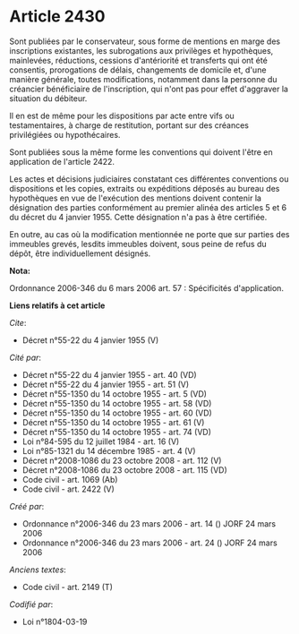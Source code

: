 # Article 2430

Sont publiées par le conservateur, sous forme de mentions en marge des inscriptions existantes, les subrogations aux
privilèges et hypothèques, mainlevées, réductions, cessions d'antériorité et transferts qui ont été consentis, prorogations
de délais, changements de domicile et, d'une manière générale, toutes modifications, notamment dans la personne du créancier
bénéficiaire de l'inscription, qui n'ont pas pour effet d'aggraver la situation du débiteur. 

Il en est de même pour les dispositions par acte entre vifs ou testamentaires, à charge de restitution, portant sur des
créances privilégiées ou hypothécaires. 

Sont publiées sous la même forme les conventions qui doivent l'être en application de l'article 2422. 

Les actes et décisions judiciaires constatant ces différentes conventions ou dispositions et les copies, extraits ou
expéditions déposés au bureau des hypothèques en vue de l'exécution des mentions doivent contenir la désignation des parties
conformément au premier alinéa des articles 5 et 6 du décret du 4 janvier 1955. Cette désignation n'a pas à être certifiée. 

En outre, au cas où la modification mentionnée ne porte que sur parties des immeubles grevés, lesdits immeubles doivent, sous
peine de refus du dépôt, être individuellement désignés.

**Nota:**

Ordonnance 2006-346 du 6 mars 2006 art. 57 : Spécificités d'application.

**Liens relatifs à cet article**

_Cite_:

  - Décret n°55-22 du 4 janvier 1955 (V)

_Cité par_:

  - Décret n°55-22 du 4 janvier 1955 - art. 40 (VD)
  - Décret n°55-22 du 4 janvier 1955 - art. 51 (V)
  - Décret n°55-1350 du 14 octobre 1955 - art. 5 (VD)
  - Décret n°55-1350 du 14 octobre 1955 - art. 58 (VD)
  - Décret n°55-1350 du 14 octobre 1955 - art. 60 (VD)
  - Décret n°55-1350 du 14 octobre 1955 - art. 61 (V)
  - Décret n°55-1350 du 14 octobre 1955 - art. 74 (VD)
  - Loi n°84-595 du 12 juillet 1984 - art. 16 (V)
  - Loi n°85-1321 du 14 décembre 1985 - art. 4 (V)
  - Décret n°2008-1086 du 23 octobre 2008 - art. 112 (V)
  - Décret n°2008-1086 du 23 octobre 2008 - art. 115 (VD)
  - Code civil - art. 1069 (Ab)
  - Code civil - art. 2422 (V)

_Créé par_:

  - Ordonnance n°2006-346 du 23 mars 2006 - art. 14 () JORF 24 mars 2006
  - Ordonnance n°2006-346 du 23 mars 2006 - art. 24 () JORF 24 mars 2006

_Anciens textes_:

  - Code civil - art. 2149 (T)

_Codifié par_:

  - Loi n°1804-03-19
